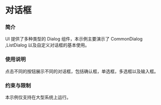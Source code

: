# 对话框<a name="ZH-CN_TOPIC_0000001080439946"></a>

### 简介

UI 提供了多种类型的 Dialog 组件，本示例主要演示了 CommonDialog ,ListDialog 以及自定义对话框的基本使用。

### 使用说明

点击不同的按钮展示不同的对话框，包括确认框，单选框，多选框以及输入框。

### 约束与限制

本示例仅支持在大型系统上运行。
